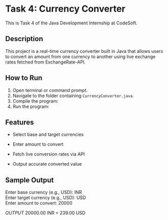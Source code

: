 # Task 4: Currency Converter

This is Task 4 of the Java Development Internship at CodeSoft.

## Description

This project is a real-time currency converter built in Java that allows users to convert an amount from one currency to another using live exchange rates fetched from ExchangeRate-API.


## How to Run

1. Open terminal or command prompt.
2. Navigate to the folder containing `CurrencyConverter.java`.
3. Compile the program:
4. Run the program:


## Features

- Select base and target currencies

- Enter amount to convert

- Fetch live conversion rates via API

- Output accurate converted value

## Sample Output

Enter base currency (e.g., USD): INR  
Enter target currency (e.g., USD): USD  
Enter amount to convert: 20000

 *OUTPUT*
 20000.00 INR = 239.00 USD


